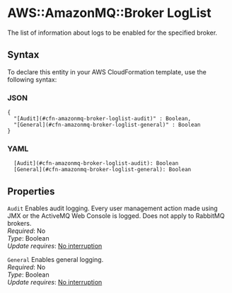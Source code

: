 # AWS::AmazonMQ::Broker LogList<a name="aws-properties-amazonmq-broker-loglist"></a>

The list of information about logs to be enabled for the specified broker\.

## Syntax<a name="aws-properties-amazonmq-broker-loglist-syntax"></a>

To declare this entity in your AWS CloudFormation template, use the following syntax:

### JSON<a name="aws-properties-amazonmq-broker-loglist-syntax.json"></a>

```
{
  "[Audit](#cfn-amazonmq-broker-loglist-audit)" : Boolean,
  "[General](#cfn-amazonmq-broker-loglist-general)" : Boolean
}
```

### YAML<a name="aws-properties-amazonmq-broker-loglist-syntax.yaml"></a>

```
  [Audit](#cfn-amazonmq-broker-loglist-audit): Boolean
  [General](#cfn-amazonmq-broker-loglist-general): Boolean
```

## Properties<a name="aws-properties-amazonmq-broker-loglist-properties"></a>

`Audit`  <a name="cfn-amazonmq-broker-loglist-audit"></a>
Enables audit logging\. Every user management action made using JMX or the ActiveMQ Web Console is logged\. Does not apply to RabbitMQ brokers\.  
*Required*: No  
*Type*: Boolean  
*Update requires*: [No interruption](https://docs.aws.amazon.com/AWSCloudFormation/latest/UserGuide/using-cfn-updating-stacks-update-behaviors.html#update-no-interrupt)

`General`  <a name="cfn-amazonmq-broker-loglist-general"></a>
Enables general logging\.  
*Required*: No  
*Type*: Boolean  
*Update requires*: [No interruption](https://docs.aws.amazon.com/AWSCloudFormation/latest/UserGuide/using-cfn-updating-stacks-update-behaviors.html#update-no-interrupt)